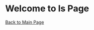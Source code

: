 <!DOCTYPE html>
<html lang="en">
<head>
    <meta charset="UTF-8">
    <title>ls_test Page</title>
    <link rel="stylesheet" href="styles.css">
    <script src="script.js" defer></script>
</head>
<body>
    <h1>Welcome to ls Page</h1>
    <a href="/lost-scripts.github.io">Back to Main Page</a>
</body>
</html>
